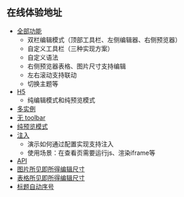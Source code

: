 ## 在线体验地址

- [全部功能](https://tencent.github.io/cherry-markdown/examples/index.html)
	- 双栏编辑模式（顶部工具栏、左侧编辑器、右侧预览器）
	- 自定义工具栏（三种实现方案）
	- 自定义语法
	- 右侧预览器表格、图片尺寸支持编辑
	- 左右滚动支持联动
	- 切换主题等
- [H5](https://tencent.github.io/cherry-markdown/examples/h5.html)
	- 纯编辑模式和纯预览模式
- [多实例](https://tencent.github.io/cherry-markdown/examples/multiple.html)
- [无 toolbar](https://tencent.github.io/cherry-markdown/examples/notoolbar.html)
- [纯预览模式](https://tencent.github.io/cherry-markdown/examples/preview_only.html)
- [注入](https://tencent.github.io/cherry-markdown/examples/xss.html)
	- 演示如何通过配置实现支持注入
	- 使用场景：在查看页需要运行js、渲染iframe等
- [API](https://tencent.github.io/cherry-markdown/examples/api.html)
- [图片所见即所得编辑尺寸](https://tencent.github.io/cherry-markdown/examples/img.html)
- [表格所见即所得编辑尺寸](https://tencent.github.io/cherry-markdown/examples/table.html)
- [标题自动序号](https://tencent.github.io/cherry-markdown/examples/head_num.html)